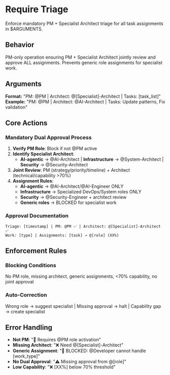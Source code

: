 # Require Triage

Enforce mandatory PM + Specialist Architect triage for all task assignments in $ARGUMENTS.

## Behavior
PM-only operation ensuring PM + Specialist Architect jointly review and approve ALL assignments. Prevents generic role assignments for specialist work.

## Arguments
**Format:** "PM: @PM | Architect: @[Specialist]-Architect | Tasks: [task_list]"
**Example:** "PM: @PM | Architect: @AI-Architect | Tasks: Update patterns, Fix validation"

## Core Actions

### Mandatory Dual Approval Process
1. **Verify PM Role**: Block if not @PM active
2. **Identify Specialist Architect**: 
   - **AI-agentic** → @AI-Architect | **Infrastructure** → @System-Architect | **Security** → @Security-Architect
3. **Joint Review**: PM (strategy/priority/timeline) + Architect (technical/capability >70%)
4. **Assignment Rules**: 
   - **AI-agentic** → @AI-Architect/@AI-Engineer ONLY
   - **Infrastructure** → Specialized DevOps/System roles ONLY  
   - **Security** → @Security-Engineer + architect review
   - **Generic roles** → BLOCKED for specialist work

### Approval Documentation
```
Triage: [timestamp] | PM: @PM ✅ | Architect: @[Specialist]-Architect ✅
Work: [type] | Assignments: [task] → @[role] (XX%)
```

## Enforcement Rules

### Blocking Conditions
No PM role, missing architect, generic assignments, <70% capability, no joint approval

### Auto-Correction
Wrong role → suggest specialist | Missing approval → halt | Capability gap → create specialist

## Error Handling
- **Not PM**: "🚫 Requires @PM role activation"
- **Missing Architect**: "❌ Need @[Specialist]-Architect"
- **Generic Assignment**: "🚨 BLOCKED: @Developer cannot handle [work_type]"
- **No Dual Approval**: "⚠️ Missing approval from @[role]"
- **Low Capability**: "❌ [XX%] below 70% threshold"
